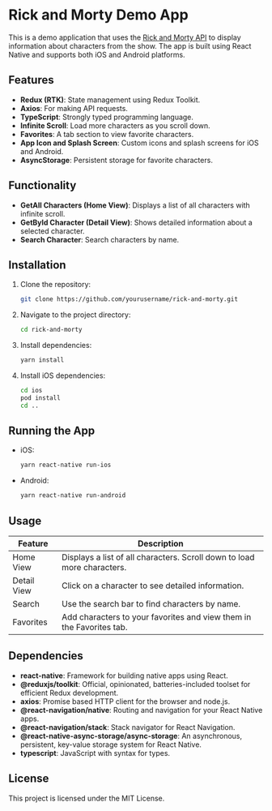 # Rick and Morty Demo App

This is a demo application that uses the [Rick and Morty API](https://rickandmortyapi.com/) to display information about characters from the show. The app is built using React Native and supports both iOS and Android platforms.

## Features

- **Redux (RTK)**: State management using Redux Toolkit.
- **Axios**: For making API requests.
- **TypeScript**: Strongly typed programming language.
- **Infinite Scroll**: Load more characters as you scroll down.
- **Favorites**: A tab section to view favorite characters.
- **App Icon and Splash Screen**: Custom icons and splash screens for iOS and Android.
- **AsyncStorage**: Persistent storage for favorite characters.

## Functionality

- **GetAll Characters (Home View)**: Displays a list of all characters with infinite scroll.
- **GetById Character (Detail View)**: Shows detailed information about a selected character.
- **Search Character**: Search characters by name.

## Installation

1. Clone the repository:

   ```sh
   git clone https://github.com/yourusername/rick-and-morty.git

   ```

2. Navigate to the project directory:

   ```sh
   cd rick-and-morty

   ```

3. Install dependencies:

   ```sh
   yarn install

   ```

4. Install iOS dependencies:
   ```sh
   cd ios
   pod install
   cd ..
   ```

## Running the App

- iOS:

  ```sh
  yarn react-native run-ios

  ```

- Android:
  ```sh
  yarn react-native run-android
  ```

## Usage

| Feature     | Description                                                             |
| ----------- | ----------------------------------------------------------------------- |
| Home View   | Displays a list of all characters. Scroll down to load more characters. |
| Detail View | Click on a character to see detailed information.                       |
| Search      | Use the search bar to find characters by name.                          |
| Favorites   | Add characters to your favorites and view them in the Favorites tab.    |

## Dependencies

- **react-native**: Framework for building native apps using React.
- **@reduxjs/toolkit**: Official, opinionated, batteries-included toolset for efficient Redux development.
- **axios**: Promise based HTTP client for the browser and node.js.
- **@react-navigation/native**: Routing and navigation for your React Native apps.
- **@react-navigation/stack**: Stack navigator for React Navigation.
- **@react-native-async-storage/async-storage**: An asynchronous, persistent, key-value storage system for React Native.
- **typescript**: JavaScript with syntax for types.

## License

This project is licensed under the MIT License.
